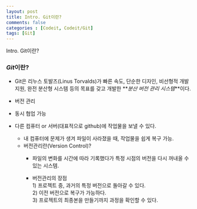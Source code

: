 ```yaml
---
layout: post
title: Intro. Git이란?
comments: false
categories : [Codeit, Codeit/Git]
tags: [Git]
---
```

<subtitle>Intro. Git이란? </subtitle> 

### *Git*이란?

- Git은 리누스 토발즈(Linus Torvalds)가 빠른 속도, 단순한 디자인, 비선형적 개발 지원, 완전 분산형 시스템 등의 목표를 갖고 개발한 **_분산 버전 관리 시스템_**이다.
- 버전 관리
- 동시 협업 가능
- 다른 컴퓨터 or 서버(대표적으로 github)에 작업물을 보낼 수 있다.<br>
   - 내 컴퓨터에 문제가 생겨 파일이 사라졌을 때, 작업물을 쉽게 복구 가능.<br>


    * 버전관리란(Version Control)?<br>
        - 파일의 변화를 시간에 따라 기록했다가 특정 시점의 버전을 다시 꺼내올 수 있는 시스템.

        - 버전관리의 장점<br>
                1) 프로젝트 중, 과거의 특정 버전으로 돌아갈 수 있다.<br>
                2) 이전 버전으로 복구가 가능하다.<br>
                3) 프로젝트의 최종본을 만들기까지 과정을 확인할 수 있다.<br>